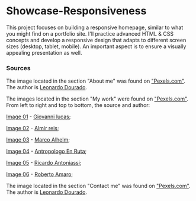 # Showcase-Responsiveness
This project focuses on building a responsive homepage, similar to what you might find on a portfolio site. I'll practice advanced HTML &amp; CSS concepts and develop a responsive design that adapts to different screen sizes (desktop, tablet, mobile). An important aspect is to ensure a visually appealing presentation as well.

### Sources

The image located in the section "About me" was found on ["Pexels.com"](https://www.pexels.com/photo/woman-in-traditional-dress-taking-photo-18043620/). The author is [Leonardo Dourado](https://www.pexels.com/@leonardodourado/).

The images located in the section "My work" were found on ["Pexels.com"](https://www.pexels.com/). From left to right and top to bottom, the source and author:

[Image 01](https://www.pexels.com/photo/colorful-brazilian-wish-ribbons-in-salvador-29538732/) - [Giovanni lucas](https://www.pexels.com/@giovanni-lucas-ft-274856035/);

[Image 02](https://www.pexels.com/photo/leather-sandals-display-in-salvador-market-29354988/) - [Almir reis](https://www.pexels.com/@almir-reis-1982745319/);

[Image 03](https://www.pexels.com/pt-br/foto/cusco-sokak-gecit-toreni-nde-geleneksel-peru-dansi-29504982/) - [Marco Alhelm](https://www.pexels.com/pt-br/@marco-alhelm-1479977387/);

[Image 04](https://www.pexels.com/photo/two-people-wearing-masks-17666499/) - [Antropologo En Ruta](https://www.pexels.com/@antropologo-en-ruta-653369454/);

[Image 05](https://www.pexels.com/photo/church-corridor-decorated-with-blue-azulejos-tiles-church-of-the-third-order-of-saint-francis-salvador-brazil-17055300/) - [Ricardo Antoniassi](https://www.pexels.com/@ricardo-antoniassi-58095/);

[Image 06](https://www.pexels.com/pt-br/foto/mar-mulher-construcao-predio-20284567/) - [Roberto Amaro](https://www.pexels.com/pt-br/@roberto-amaro-387366821/);

The image located in the section "Contact me" was found on ["Pexels.com"](https://www.pexels.com/photo/women-in-traditional-clothing-taking-pictures-18043609/). The author is [Leonardo Dourado](https://www.pexels.com/@leonardodourado/).